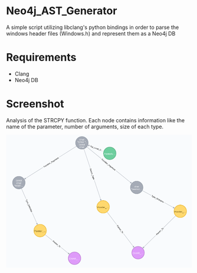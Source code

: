 # Neo4j_AST_Generator
A simple script utilizing libclang's python bindings in order to parse the windows header files (Windows.h) and represent them as a Neo4j DB


# Requirements
  - Clang
  - Neo4j DB
  

 # Screenshot

Analysis of the STRCPY function. 
Each node contains information like the name of the parameter, number of arguments, size of each type.

 ![STRCPY function](strcpy.png)

